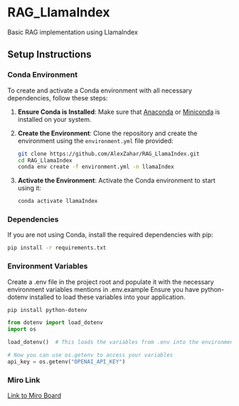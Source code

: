 # RAG_LlamaIndex
Basic RAG implementation using LlamaIndex

## Setup Instructions

### Conda Environment

To create and activate a Conda environment with all necessary dependencies, follow these steps:

1. **Ensure Conda is Installed**: 
   Make sure that [Anaconda](https://www.anaconda.com/products/distribution) or [Miniconda](https://docs.conda.io/en/latest/miniconda.html) is installed on your system.

2. **Create the Environment**:
   Clone the repository and create the environment using the `environment.yml` file provided:

   ```bash
   git clone https://github.com/AlexZahar/RAG_LlamaIndex.git
   cd RAG_LlamaIndex
   conda env create -f environment.yml -n llamaIndex
   ```
   
3. **Activate the Environment**:
    Activate the Conda environment to start using it:
    
    ```bash
    conda activate llamaIndex
    ```
   
### Dependencies
If you are not using Conda, install the required dependencies with pip:

```bash
pip install -r requirements.txt

```
### Environment Variables
Create a .env file in the project root and populate it with the necessary environment variables mentions in .env.example
Ensure you have python-dotenv installed to load these variables into your application.

```bash 
pip install python-dotenv
```
```python
from dotenv import load_dotenv
import os

load_dotenv()  # This loads the variables from .env into the environment

# Now you can use os.getenv to access your variables
api_key = os.getenv("OPENAI_API_KEY")   
```

### Miro Link
[Link to Miro Board](https://miro.com/app/board/uXjVKUpZ0cE=/?moveToWidget=3458764585541176896&cot=14)